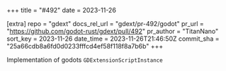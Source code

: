 +++
title = "#492"
date = 2023-11-26

[extra]
repo = "gdext"
docs_rel_url = "gdext/pr-492/godot"
pr_url = "https://github.com/godot-rust/gdext/pull/492"
pr_author = "TitanNano"
sort_key = 2023-11-26
date_time = 2023-11-26T21:46:50Z
commit_sha = "25a66cdb8a6fd0d0233fffcd4ef58f118f8a7b6b"
+++

Implementation of godots `GDExtensionScriptInstance`

